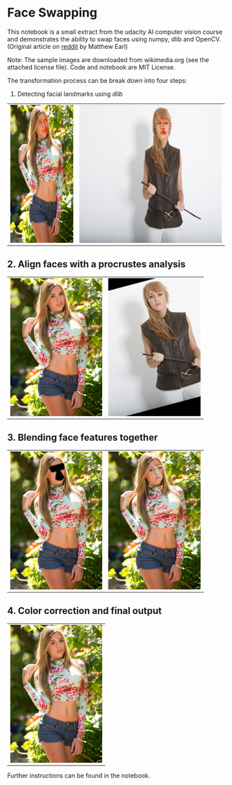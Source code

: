 # Face Swapping

This notebook is a small extract from the udacity AI computer vision course and demonstrates the ability to swap faces using numpy, dlib and OpenCV. (Original article on [reddit](https://www.reddit.com/r/programming/comments/3f591x/so_i_wrote_a_script_that_swaps_peoples_faces_in/) by Matthew Earl)

Note: The sample images are downloaded from wikimedia.org (see the attached license file). Code and notebook are MIT License.

The transformation process can be break down into four steps:

1. Detecting facial landmarks using _dlib_

<table><tr><td><img src="./generated/annotated_Andrea_V.jpg" alt="annotated sample 1" style="height: 320px;"/></td>
<td><img src="./generated/annotated_The_Equestrian_Session.jpg" alt="annotated sample 2" style="height: 320px;"/></td></tr></table>

## 2. Align faces with a procrustes analysis

<table><tr><td><img src="./Andrea_V.jpg" alt="annotated sample 1" style="height: 320px;"/></td>
<td><img src="./generated/warped_The_Equestrian_Session.jpg" alt="annotated sample 2" style="height: 320px;"/></td></tr></table>

## 3. Blending face features together

<table><tr><td><img src="./generated/masked_Andrea_V.jpg" alt="masked sample 1" style="height: 320px;"/></td>
<td><img src="./generated/combined_Andrea_V.jpg" alt="merged face sample 1" style="height: 320px;"/></td></tr></table>

## 4. Color correction and final output

<table><tr><td colspan=2><img src="./generated/final_Andrea_V.jpg" alt="final face sample 1" style="height: 320px;"/></td></tr></table>

Further instructions can be found in the notebook.